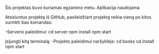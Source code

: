 Šis projektas buvo kuriamas egzamino metu. Aplikacija naudojama

Atsisiuntus projektą iš GitHub, pasileidžiant projektą reikia vieną po kitos surinkti šias komandas:

-Serverio paleidimui:
cd server
npm install
npm start

Įsijungti kitą terminalą:
-Projekto paleidimui naršyklėje:
cd books
cd install
npm start
